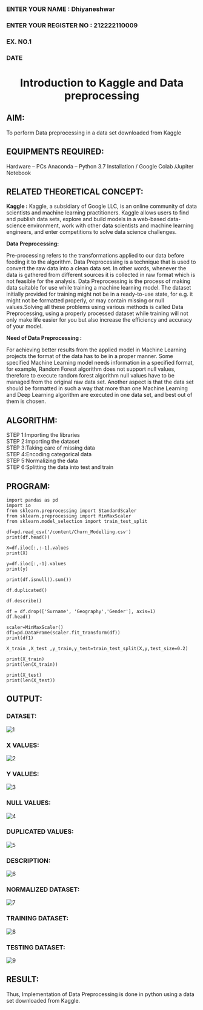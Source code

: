 <H3>ENTER YOUR NAME : Dhiyaneshwar</H3>
<H3>ENTER YOUR REGISTER NO : 212222110009</H3>
<H3>EX. NO.1</H3>
<H3>DATE</H3>
<H1 ALIGN =CENTER> Introduction to Kaggle and Data preprocessing</H1>

## AIM:

To perform Data preprocessing in a data set downloaded from Kaggle

## EQUIPMENTS REQUIRED:
Hardware – PCs
Anaconda – Python 3.7 Installation / Google Colab /Jupiter Notebook

## RELATED THEORETICAL CONCEPT:

**Kaggle :**
Kaggle, a subsidiary of Google LLC, is an online community of data scientists and machine learning practitioners. Kaggle allows users to find and publish data sets, explore and build models in a web-based data-science environment, work with other data scientists and machine learning engineers, and enter competitions to solve data science challenges.

**Data Preprocessing:**

Pre-processing refers to the transformations applied to our data before feeding it to the algorithm. Data Preprocessing is a technique that is used to convert the raw data into a clean data set. In other words, whenever the data is gathered from different sources it is collected in raw format which is not feasible for the analysis.
Data Preprocessing is the process of making data suitable for use while training a machine learning model. The dataset initially provided for training might not be in a ready-to-use state, for e.g. it might not be formatted properly, or may contain missing or null values.Solving all these problems using various methods is called Data Preprocessing, using a properly processed dataset while training will not only make life easier for you but also increase the efficiency and accuracy of your model.

**Need of Data Preprocessing :**

For achieving better results from the applied model in Machine Learning projects the format of the data has to be in a proper manner. Some specified Machine Learning model needs information in a specified format, for example, Random Forest algorithm does not support null values, therefore to execute random forest algorithm null values have to be managed from the original raw data set.
Another aspect is that the data set should be formatted in such a way that more than one Machine Learning and Deep Learning algorithm are executed in one data set, and best out of them is chosen.


## ALGORITHM:
STEP 1:Importing the libraries<BR>
STEP 2:Importing the dataset<BR>
STEP 3:Taking care of missing data<BR>
STEP 4:Encoding categorical data<BR>
STEP 5:Normalizing the data<BR>
STEP 6:Splitting the data into test and train<BR>

##  PROGRAM:
```
import pandas as pd
import io
from sklearn.preprocessing import StandardScaler
from sklearn.preprocessing import MinMaxScaler
from sklearn.model_selection import train_test_split

df=pd.read_csv('/content/Churn_Modelling.csv')
print(df.head())

X=df.iloc[:,:-1].values
print(X)

y=df.iloc[:,-1].values
print(y)

print(df.isnull().sum())

df.duplicated()

df.describe()

df = df.drop(['Surname', 'Geography','Gender'], axis=1)
df.head()

scaler=MinMaxScaler()
df1=pd.DataFrame(scaler.fit_transform(df))
print(df1)

X_train ,X_test ,y_train,y_test=train_test_split(X,y,test_size=0.2)

print(X_train)
print(len(X_train))

print(X_test)
print(len(X_test))
```
## OUTPUT:
### DATASET:
![1](https://github.com/user-attachments/assets/63cfc27c-6c61-48ca-a78f-823629c3d564)

### X VALUES:
![2](https://github.com/user-attachments/assets/cb69b34e-382c-4865-ae99-cc56070ba46e)

### Y VALUES:
![3](https://github.com/user-attachments/assets/91285301-aed9-4455-a899-994d73ad0950)

### NULL VALUES:
![4](https://github.com/user-attachments/assets/741f94bf-c1c1-477f-91cb-5388f04878a8)

### DUPLICATED VALUES:
![5](https://github.com/user-attachments/assets/4b4c2a61-217d-410b-90d0-84f08ad5282f)

### DESCRIPTION:
![6](https://github.com/user-attachments/assets/15cabb08-6f19-4002-a8ee-0932040b6afd)

### NORMALIZED DATASET:
![7](https://github.com/user-attachments/assets/9020fe99-6e44-4871-ab06-4fb9279b43af)

### TRAINING DATASET:
![8](https://github.com/user-attachments/assets/46600a57-4529-4c57-a68e-1461af2f0cff)

### TESTING DATASET:
![9](https://github.com/user-attachments/assets/7353c8e4-d2af-4bd5-aa78-4d9ba81fb5e3)


## RESULT:
Thus, Implementation of Data Preprocessing is done in python  using a data set downloaded from Kaggle.



